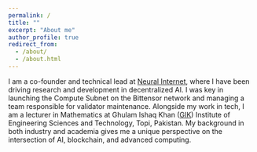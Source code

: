 ```yaml
---
permalink: /
title: ""
excerpt: "About me"
author_profile: true
redirect_from: 
  - /about/
  - /about.html
---
```

I am a co-founder and technical lead at [Neural Internet](https://neuralinternet.ai/), where I have been driving research and development in decentralized AI. I was key in launching the Compute Subnet on the Bittensor network and managing a team responsible for validator maintenance. Alongside my work in tech, I am a lecturer in Mathematics at Ghulam Ishaq Khan ([GIK](https://giki.edu.pk/)) Institute of Engineering Sciences and Technology, Topi, Pakistan. My background in both industry and academia gives me a unique perspective on the intersection of AI, blockchain, and advanced computing.

